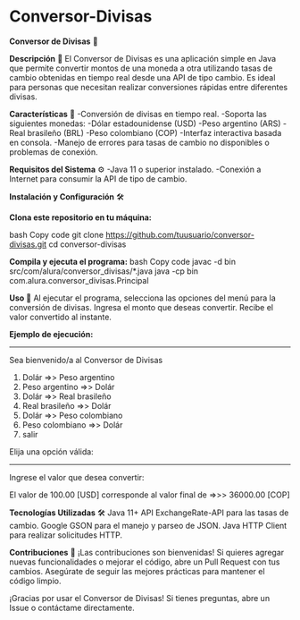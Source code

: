 # Conversor-Divisas
**Conversor de Divisas** 💱

**Descripción** 📝
El Conversor de Divisas es una aplicación simple en Java que permite convertir montos de una moneda a otra utilizando tasas de cambio obtenidas en tiempo real desde una API de tipo cambio. Es ideal para personas que necesitan realizar conversiones rápidas entre diferentes divisas.

**Características** 🚀
-Conversión de divisas en tiempo real.
-Soporta las siguientes monedas:
-Dólar estadounidense (USD)
-Peso argentino (ARS)
-Real brasileño (BRL)
-Peso colombiano (COP)
-Interfaz interactiva basada en consola.
-Manejo de errores para tasas de cambio no disponibles o problemas de conexión.

**Requisitos del Sistema** ⚙️
-Java 11 o superior instalado.
-Conexión a Internet para consumir la API de tipo de cambio.

**Instalación y Configuración** 🛠️

**Clona este repositorio en tu máquina:**

bash
Copy code
git clone https://github.com/tuusuario/conversor-divisas.git
cd conversor-divisas

**Compila y ejecuta el programa:**
bash
Copy code
javac -d bin src/com/alura/conversor_divisas/*.java
java -cp bin com.alura.conversor_divisas.Principal

**Uso 📖**
Al ejecutar el programa, selecciona las opciones del menú para la conversión de divisas.
Ingresa el monto que deseas convertir.
Recibe el valor convertido al instante.

**Ejemplo de ejecución:**
********************************************
Sea bienvenido/a al Conversor de Divisas

1) Dolár =>> Peso argentino
2) Peso argentino =>> Dolár
3) Dolár =>> Real brasileño
4) Real brasileño =>> Dolár
5) Dolár =>> Peso colombiano
6) Peso colombiano =>> Dolár
7) salir

Elija una opción válida:
********************************************

Ingrese el valor que desea convertir:

El valor de 100.00 [USD] corresponde al valor final de =>>> 36000.00 [COP]

**Tecnologías Utilizadas** 🛠️
Java 11+
API ExchangeRate-API para las tasas de cambio.
Google GSON para el manejo y parseo de JSON.
Java HTTP Client para realizar solicitudes HTTP.

**Contribuciones** 🤝
¡Las contribuciones son bienvenidas! Si quieres agregar nuevas funcionalidades o mejorar el código, abre un Pull Request con tus cambios. Asegúrate de seguir las mejores prácticas para mantener el código limpio.

¡Gracias por usar el Conversor de Divisas! Si tienes preguntas, abre un Issue o contáctame directamente.
